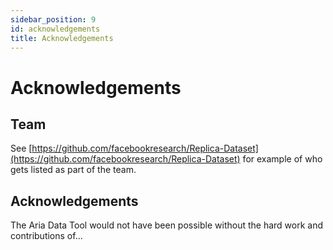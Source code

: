 ```yaml
---
sidebar_position: 9
id: acknowledgements
title: Acknowledgements
---
```


# Acknowledgements

## Team

See [https://github.com/facebookresearch/Replica-Dataset](https://github.com/facebookresearch/Replica-Dataset) for example of who gets listed as part of the team.


## Acknowledgements

The Aria Data Tool would not have been possible without the hard work and contributions of...
